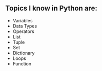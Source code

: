 ## Topics I know in Python are:

- Variables
- Data Types
- Operators
- List 
- Tuple
- Set 
- Dictionary
- Loops 
- Function
